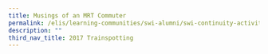 ```yaml
---
title: Musings of an MRT Commuter
permalink: /elis/learning-communities/swi-alumni/swi-continuity-activities/musings-of-an-mrt-commuter/
description: ""
third_nav_title: 2017 Trainspotting
---
```

